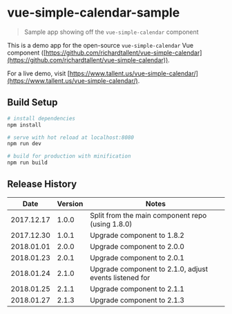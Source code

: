 # vue-simple-calendar-sample

> Sample app showing off the `vue-simple-calendar` component

This is a demo app for the open-source `vue-simple-calendar` Vue component ([https://github.com/richardtallent/vue-simple-calendar](https://github.com/richardtallent/vue-simple-calendar)).

For a live demo, visit [https://www.tallent.us/vue-simple-calendar/](https://www.tallent.us/vue-simple-calendar/).

## Build Setup

```bash
# install dependencies
npm install

# serve with hot reload at localhost:8080
npm run dev

# build for production with minification
npm run build
```

## Release History

| Date       | Version | Notes                              |
| ---------- | ------- | ---------------------------------- |
| 2017.12.17 | 1.0.0   | Split from the main component repo (using 1.8.0) |
| 2017.12.30 | 1.0.1   | Upgrade component to 1.8.2 |
| 2018.01.01 | 2.0.0   | Upgrade component to 2.0.0 |
| 2018.01.23 | 2.0.1   | Upgrade component to 2.0.1 |
| 2018.01.24 | 2.1.0   | Upgrade component to 2.1.0, adjust events listened for |
| 2018.01.25 | 2.1.1   | Upgrade component to 2.1.1 |
| 2018.01.27 | 2.1.3   | Upgrade component to 2.1.3 |

